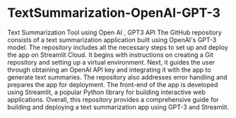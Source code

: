 # TextSummarization-OpenAI-GPT-3
Text Summarization Tool using Open AI , GPT3 API
The  GitHub repository consists of a text summarization application built using OpenAI's GPT-3 model. The repository includes all the necessary steps to set up and deploy the app on Streamlit Cloud. It begins with instructions on creating a Git repository and setting up a virtual environment. Next, it guides the user through obtaining an OpenAI API key and integrating it with the app to generate text summaries. The repository also addresses error handling and prepares the app for deployment. The front-end of the app is developed using Streamlit, a popular Python library for building interactive web applications. Overall, this repository provides a comprehensive guide for building and deploying a text summarization app using GPT-3 and Streamlit.
